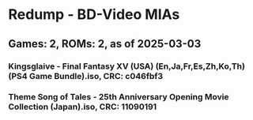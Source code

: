 # Redump - BD-Video MIAs
## Games: 2, ROMs: 2, as of 2025-03-03

### Kingsglaive - Final Fantasy XV (USA) (En,Ja,Fr,Es,Zh,Ko,Th) (PS4 Game Bundle).iso, CRC: c046fbf3
### Theme Song of Tales - 25th Anniversary Opening Movie Collection (Japan).iso, CRC: 11090191
